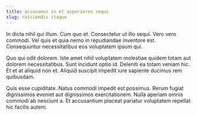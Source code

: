 ```yaml
---
title: accusamus in et asperiores sequi
slug: reiciendis itaque
---
```


In dicta nihil qui illum. Cum quo et. Consectetur ut illo sequi. Vero vero commodi. Vel quis et quia nemo in repudiandae inventore est. Consequuntur necessitatibus eos voluptatem ipsum qui.

Quo qui odit dolorem. Iste amet nihil voluptatem molestiae quidem totam aut dolorem necessitatibus. Sunt incidunt optio id. Deleniti ea totam veniam hic. Et et at aliquid non et. Aliquid suscipit impedit iure sapiente ducimus rem quibusdam.

Quis esse cupiditate. Natus commodi impedit est possimus. Rerum fugiat dignissimos eveniet aut dignissimos exercitationem. Nulla aperiam omnis commodi ab nesciunt a. Et accusantium placeat pariatur voluptatem repellat hic facilis autem.
